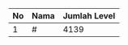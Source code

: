 | No | Nama            | Jumlah Level |
|----|-----------------|--------------|
| 1  | #    |    4139        |
